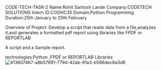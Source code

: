CODE-TECH-TASK-2 Name:Rohit Santosh Lande Company:CODETECH SOLUTIONS Intern ID:CODHC35 Domain:Python Programming Duration:25th January to 25th February

Overview of Project: Develop a script that reads data from a file,analyzes it,and generates a formatted pdf report using libraries like FPDF or REPORTLAB

A script and a Sample report.

technologies:Python ,FPDF or REPORTLAB Libraries
![413607467-a8b57691-779d-42ab-91a3-b586dec8a3d6](https://github.com/user-attachments/assets/be676a98-407c-4c02-999d-9b47a9660a88)
